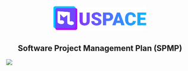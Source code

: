 <h1 align="center"> 
  <a href=""><img src="../public/logo.svg" width="250" alt="MuSpace logo"/></a>
</h1>

<h2 align="center">Software Project Management Plan (SPMP)</h2>


<img src="https://en.meming.world/images/en/0/0d/In_Terms_Of_Money%2C_We_Have_No_Money.jpg" width="256"/>
